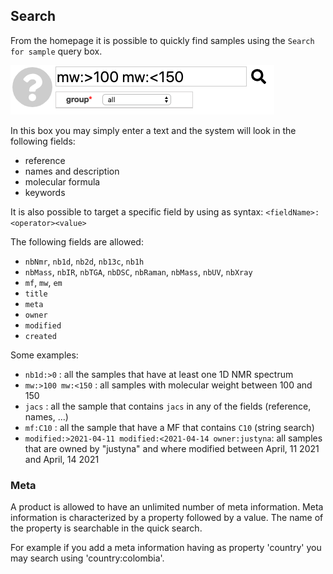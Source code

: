 ## Search

From the homepage it is possible to quickly find samples using the `Search for sample` query box.

![](search.png)

In this box you may simply enter a text and the system will look in the following fields:

- reference
- names and description
- molecular formula
- keywords

It is also possible to target a specific field by using as syntax: `<fieldName>:<operator><value>`

The following fields are allowed:

- `nbNmr`, `nb1d`, `nb2d`, `nb13c`, `nb1h`
- `nbMass`, `nbIR`, `nbTGA`, `nbDSC`, `nbRaman`, `nbMass`, `nbUV`, `nbXray`
- `mf`, `mw`, `em`
- `title`
- `meta`
- `owner`
- `modified`
- `created`

Some examples:

- `nb1d:>0` : all the samples that have at least one 1D NMR spectrum
- `mw:>100 mw:<150` : all samples with molecular weight between 100 and 150
- `jacs` : all the sample that contains `jacs` in any of the fields (reference, names, ...)
- `mf:C10` : all the sample that have a MF that contains `C10` (string search)
- `modified:>2021-04-11 modified:<2021-04-14 owner:justyna`: all samples that are owned by "justyna" and where modified between April, 11 2021 and April, 14 2021

### Meta

A product is allowed to have an unlimited number of meta information. Meta information is characterized by a property followed by a value. The name of the property is searchable in the quick search.

For example if you add a meta information having as property 'country' you may search using 'country:colombia'.
